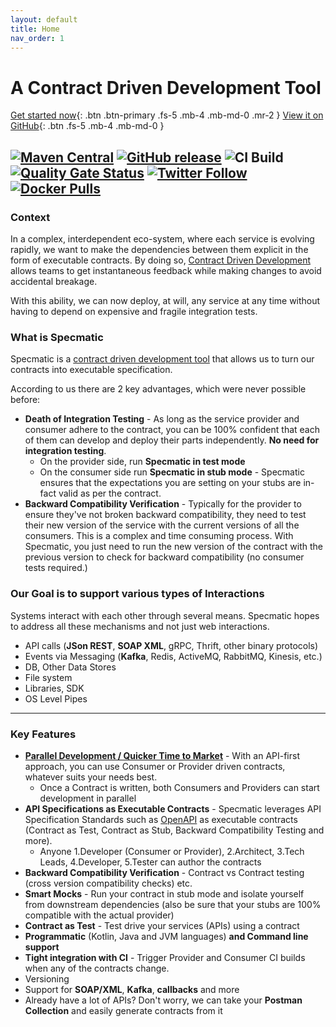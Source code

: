 ```yaml
---
layout: default
title: Home
nav_order: 1
---
```

# A Contract Driven Development Tool

[Get started now](/getting_started.html){: .btn .btn-primary .fs-5 .mb-4 .mb-md-0 .mr-2 } [View it on GitHub](//github.com/znsio/specmatic){: .btn .fs-5 .mb-4 .mb-md-0 }

[![Maven Central](https://img.shields.io/maven-central/v/in.specmatic/specmatic-core.svg)](https://mvnrepository.com/artifact/in.specmatic/specmatic-core) [![GitHub release](https://img.shields.io/github/v/release/znsio/specmatic.svg)](https://github.com/znsio/specmatic/releases) ![CI Build](https://github.com/znsio/specmatic/workflows/CI%20Build/badge.svg) [![Quality Gate Status](https://sonarcloud.io/api/project_badges/measure?project=znsio_specmatic&branch=main&metric=alert_status)](https://sonarcloud.io/dashboard?id=znsio_specmatic&branch=main) [![Twitter Follow](https://img.shields.io/twitter/follow/specmatic.svg?style=social&label=Follow)](https://twitter.com/specmatic) [![Docker Pulls](https://img.shields.io/docker/pulls/znsio/specmatic.svg)](https://hub.docker.com/r/znsio/specmatic)
---
### Context

In a complex, interdependent eco-system, where each service is evolving rapidly, we want to make the dependencies between them explicit in the form of executable contracts. By doing so, [Contract Driven Development](/contract_driven_development.html) allows teams to get instantaneous feedback while making changes to avoid accidental breakage.

With this ability, we can now deploy, at will, any service at any time without having to depend on expensive and fragile integration tests.

### What is Specmatic
Specmatic is a [contract driven development tool](/faqs.html#what-is-contract-first) that allows us to turn our contracts into executable specification.

According to us there are 2 key advantages, which were never possible before:
* **Death of Integration Testing** - As long as the service provider and consumer adhere to the contract, you can be 100% confident that each of them can develop and deploy their parts independently. **No need for integration testing**. 
    - On the provider side, run **Specmatic in test mode** 
    - On the consumer side run **Specmatic in stub mode** - Specmatic ensures that the expectations you are setting on your stubs are in-fact valid as per the contract.
* **Backward Compatibility Verification** - Typically for the provider to ensure they've not broken backward compatibility, they need to test their new version of the service with the current versions of all the consumers. This is a complex and time consuming process. With Specmatic, you just need to run the new version of the contract with the previous version to check for backward compatibility (no consumer tests required.)

### Our Goal is to support various types of Interactions
Systems interact with each other through several means. Specmatic hopes to address all these mechanisms and not just web interactions.
* API calls (**JSon REST**, **SOAP XML**, gRPC, Thrift, other binary protocols)
* Events via Messaging (**Kafka**, Redis, ActiveMQ, RabbitMQ, Kinesis, etc.)
* DB, Other Data Stores
* File system
* Libraries, SDK 
* OS Level Pipes

---
### Key Features

* [**Parallel Development / Quicker Time to Market**](/faqs.html#what-is-contract-first) - With an API-first approach, you can use Consumer or Provider driven contracts, whatever suits your needs best.
  - Once a Contract is written, both Consumers and Providers can start development in parallel
* **API Specifications as Executable Contracts** - Specmatic leverages API Specification Standards such as [OpenAPI](https://www.openapis.org/) as executable contracts (Contract as Test, Contract as Stub, Backward Compatibility Testing and more).
  - Anyone 1.Developer (Consumer or Provider), 2.Architect, 3.Tech Leads, 4.Developer, 5.Tester can author the contracts
* **Backward Compatibility Verification** - Contract vs Contract testing (cross version compatibility checks) etc.
* **Smart Mocks** - Run your contract in stub mode and isolate yourself from downstream dependencies (also be sure that your stubs are 100% compatible with the actual provider)
* **Contract as Test** - Test drive your services (APIs) using a contract
* **Programmatic** (Kotlin, Java and JVM languages) **and Command line support**
* **Tight integration with CI** - Trigger Provider and Consumer CI builds when any of the contracts change.
* Versioning
* Support for **SOAP/XML**, **Kafka**, **callbacks** and more
* Already have a lot of APIs? Don't worry, we can take your **Postman Collection** and easily generate contracts from it
